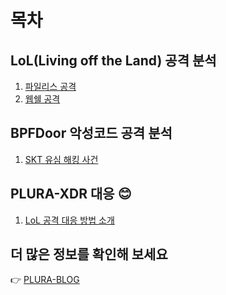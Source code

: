 # 목차

## LoL(Living off the Land) 공격 분석  
1. [파일리스 공격](lol/fileless_attack.md)  
2. [웹쉘 공격](lol/webshell_attack_steps.md)  

## BPFDoor 악성코드 공격 분석  
1. [SKT 유심 해킹 사건](casestudy/bpfdoor/bpfdoor_analysis.md)  


## PLURA-XDR 대응 😊  
1. [LoL 공격 대응 방법 소개](lol/plura_waf_xdr_detection.md)  

## 더 많은 정보를 확인해 보세요  
👉 [PLURA-BLOG](https://blog.plura.io/ko)  

